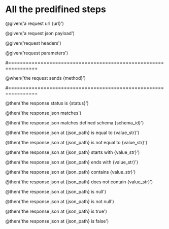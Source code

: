 # All the predifined steps

@given('a request url {url}')

@given('a request json payload')

@given('request headers')

@given('request parameters')

#================================================================

@when('the request sends {method}')

#================================================================

@then('the response status is {status}')

@then('the response json matches')

@then('the response json matches defined schema {schema_id}')

@then('the response json at {json_path} is equal to {value_str}')

@then('the response json at {json_path} is not equal to {value_str}')

@then('the response json at {json_path} starts with {value_str}')

@then('the response json at {json_path} ends with {value_str}')

@then('the response json at {json_path} contains {value_str}')

@then('the response json at {json_path} does not contain {value_str}')

@then('the response json at {json_path} is null')

@then('the response json at {json_path} is not null')

@then('the response json at {json_path} is true')

@then('the response json at {json_path} is false')
